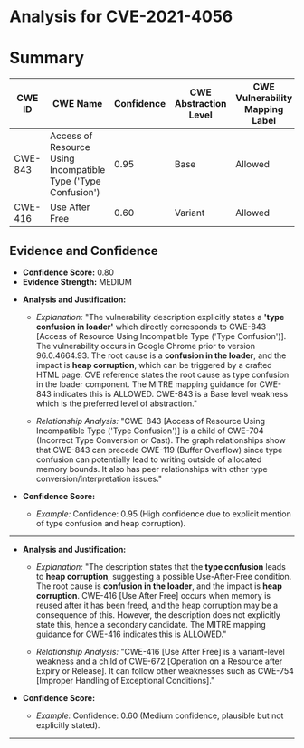 # Analysis for CVE-2021-4056

# Summary
| CWE ID | CWE Name | Confidence | CWE Abstraction Level | CWE Vulnerability Mapping Label | CWE-Vulnerability Mapping Notes |
|---|---|---|---|---|---|
| CWE-843 | Access of Resource Using Incompatible Type ('Type Confusion') | 0.95 | Base | Allowed | Primary CWE |
| CWE-416 | Use After Free | 0.60 | Variant | Allowed | Secondary Candidate |

## Evidence and Confidence

*   **Confidence Score:** 0.80
*   **Evidence Strength:** MEDIUM

- **Analysis and Justification:**  
  - *Explanation:* "The vulnerability description explicitly states a **'type confusion in loader'** which directly corresponds to CWE-843 [Access of Resource Using Incompatible Type ('Type Confusion')]. The vulnerability occurs in Google Chrome prior to version 96.0.4664.93. The root cause is a **confusion in the loader**, and the impact is **heap corruption**, which can be triggered by a crafted HTML page. CVE reference states the root cause as type confusion in the loader component. The MITRE mapping guidance for CWE-843 indicates this is ALLOWED. CWE-843 is a Base level weakness which is the preferred level of abstraction."
  
  - *Relationship Analysis:* "CWE-843 [Access of Resource Using Incompatible Type ('Type Confusion')] is a child of CWE-704 (Incorrect Type Conversion or Cast). The graph relationships show that CWE-843 can precede CWE-119 (Buffer Overflow) since type confusion can potentially lead to writing outside of allocated memory bounds. It also has peer relationships with other type conversion/interpretation issues."

- **Confidence Score:**  
  - *Example:* Confidence: 0.95 (High confidence due to explicit mention of type confusion and heap corruption).

---

- **Analysis and Justification:**  
  - *Explanation:* "The description states that the **type confusion** leads to **heap corruption**, suggesting a possible Use-After-Free condition. The root cause is **confusion in the loader**, and the impact is **heap corruption**. CWE-416 [Use After Free] occurs when memory is reused after it has been freed, and the heap corruption may be a consequence of this. However, the description does not explicitly state this, hence a secondary candidate. The MITRE mapping guidance for CWE-416 indicates this is ALLOWED."
  
  - *Relationship Analysis:* "CWE-416 [Use After Free] is a variant-level weakness and a child of CWE-672 [Operation on a Resource after Expiry or Release]. It can follow other weaknesses such as CWE-754 [Improper Handling of Exceptional Conditions]."

- **Confidence Score:**  
  - *Example:* Confidence: 0.60 (Medium confidence, plausible but not explicitly stated).

---